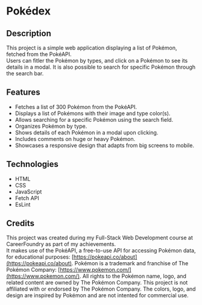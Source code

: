 # Pokédex

## Description

This project is a simple web application displaying a list of Pokémon, fetched from the PokéAPI.<br> 
Users can fitler the Pokémon by types, and click on a Pokémon to see its details in a modal.
It is also possible to search for specific Pokémon through the search bar.

## Features

- Fetches a list of 300 Pokémon from the PokéAPI.
- Displays a list of Pokémons with their image and type color(s).
- Allows searching for a specific Pokémon using the search field.
- Organizes Pokémon by type.
- Shows details of each Pokémon in a modal upon clicking.
- Includes comments on huge or heavy Pokémon.
- Showcases a responsive design that adapts from big screens to mobile.

## Technologies

- HTML
- CSS 
- JavaScript
- Fetch API
- EsLint

## Credits

This project was created during my Full-Stack Web Development course at CareerFoundry as part of my achievements.<br> 
It makes use of the PokéAPI, a free-to-use API for accessing Pokémon data, for educational purposes: [https://pokeapi.co/about](https://pokeapi.co/about). 
Pokémon is a trademark and franchise of The Pokémon Company: [https://www.pokemon.com/](https://www.pokemon.com/). All rights to the Pokémon name, logo, and related content are owned by The Pokémon Company. This project is not affiliated with or endorsed by The Pokémon Company.
The colors, logo, and design are inspired by Pokémon and are not intented for commercial use.